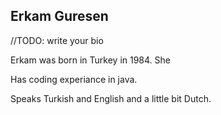 ## Erkam Guresen

//TODO: write your bio

Erkam was born in Turkey in 1984. She

Has coding experiance in java.

Speaks Turkish and English and a little bit Dutch.

